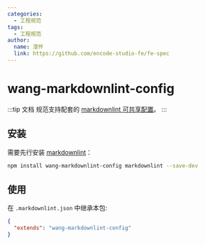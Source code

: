```yaml
---
categories:
  - 工程规范
tags:
  - 工程规范
author:
  name: 澄怀
  link: https://github.com/encode-studio-fe/fe-spec
---
```


# wang-markdownlint-config

:::tip
文档 规范支持配套的 [markdownlint 可共享配置](https://www.npmjs.com/package/markdownlint#optionsconfig)。
:::

## 安装

需要先行安装 [markdownlint](https://www.npmjs.com/package/markdownlint)：

```bash
npm install wang-markdownlint-config markdownlint --save-dev
```

## 使用

在 `.markdownlint.json` 中继承本包:

```json
{
  "extends": "wang-markdownlint-config"
}
```

